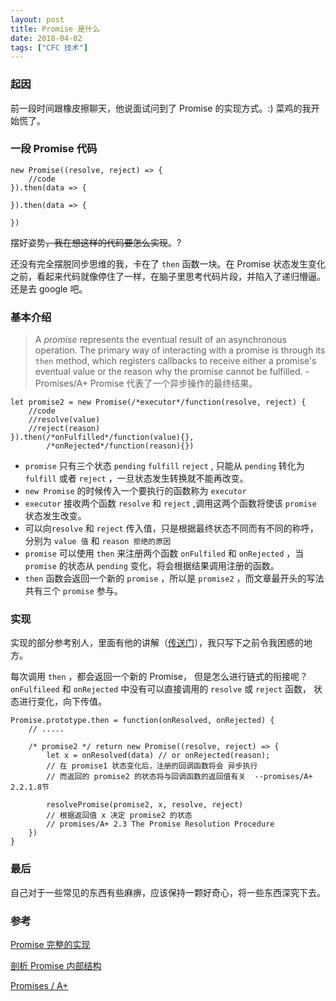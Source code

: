 ```yaml
---
layout: post
title: Promise 是什么
date: 2018-04-02
tags: ["CFC 技术"]
---
```


### 起因

前一段时间跟橡皮擦聊天，他说面试问到了 Promise 的实现方式。:) 菜鸡的我开始慌了。

### 一段 Promise 代码

    new Promise((resolve, reject) => {
        //code
    }).then(data => {

    }).then(data => {

    })

摆好姿势<del>，我在想这样的代码要怎么实现</del>。?

还没有完全摆脱同步思维的我，卡在了 `then` 函数一块。在 Promise 状态发生变化之前，看起来代码就像停住了一样，在脑子里思考代码片段，并陷入了递归懵逼。还是去 google 吧。

### 基本介绍

> A _promise_ represents the eventual result of an asynchronous operation. The primary way of interacting with a promise is through its `then` method, which registers callbacks to receive either a promise's eventual value or the reason why the promise cannot be fulfilled. - Promises/A+
Promise 代表了一个异步操作的最终结果。

    let promise2 = new Promise(/*executor*/function(resolve, reject) { 
        //code
        //resolve(value)
        //reject(reason)
    }).then(/*onFulfilled*/function(value){}, 
            /*onRejected*/function(reason){})

*   `promise` 只有三个状态 `pending` `fulfill` `reject` , 只能从 `pending` 转化为 `fulfill` 或者 `reject` ，一旦状态发生转换就不能再改变。
*   `new Promise` 的时候传入一个要执行的函数称为 `executor`
*   `executor` 接收两个函数 `resolve` 和 `reject` ,调用这两个函数将使该 `promise` 状态发生改变。
*   可以向`resolve` 和 `reject` 传入值，只是根据最终状态不同而有不同的称呼，分别为 `value 值` 和 `reason 拒绝的原因`
*   `promise` 可以使用 `then` 来注册两个函数 `onFulfiled` 和 `onRejected` ，当 `promise` 的状态从 `pending` 变化，将会根据结果调用注册的函数。
*   `then` 函数会返回一个新的 `promise` ，所以是 `promise2` ，而文章最开头的写法共有三个 `promise` 参与。

### 实现

实现的部分参考别人，里面有他的讲解（[传送门](https://github.com/xieranmaya/blog/issues/3)），我只写下之前令我困惑的地方。

每次调用 `then` ，都会返回一个新的 Promise， 但是怎么进行链式的衔接呢？ `onFulfileed` 和 `onRejected` 中没有可以直接调用的 `resolve` 或 `reject` 函数， 状态进行变化，向下传值。

    Promise.prototype.then = function(onResolved, onRejected) {
        // .....

        /* promise2 */ return new Promise((resolve, reject) => {
            let x = onResolved(data) // or onRejected(reason);
            // 在 promise1 状态变化后，注册的回调函数将会 异步执行
            // 而返回的 promise2 的状态将与回调函数的返回值有关  --promises/A+ 2.2.1.8节

            resolvePromise(promise2, x, resolve, reject)
            // 根据返回值 x 决定 promise2 的状态
            // promises/A+ 2.3 The Promise Resolution Procedure
        })
    }

### 最后

自己对于一些常见的东西有些麻痹，应该保持一颗好奇心，将一些东西深究下去。

### 参考

[Promise 完整的实现](https://github.com/xieranmaya/blog/issues/3)

[剖析 Promise 内部结构](https://github.com/xieranmaya/blog/issues/3)

[Promises / A+](https://promisesaplus.com/)